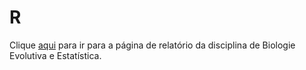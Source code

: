 # R

Clique [aqui](https://brunopiato.github.io/R/resolucao/relatorio.html) para ir para a página de relatório da disciplina de Biologie Evolutiva e Estatística.
